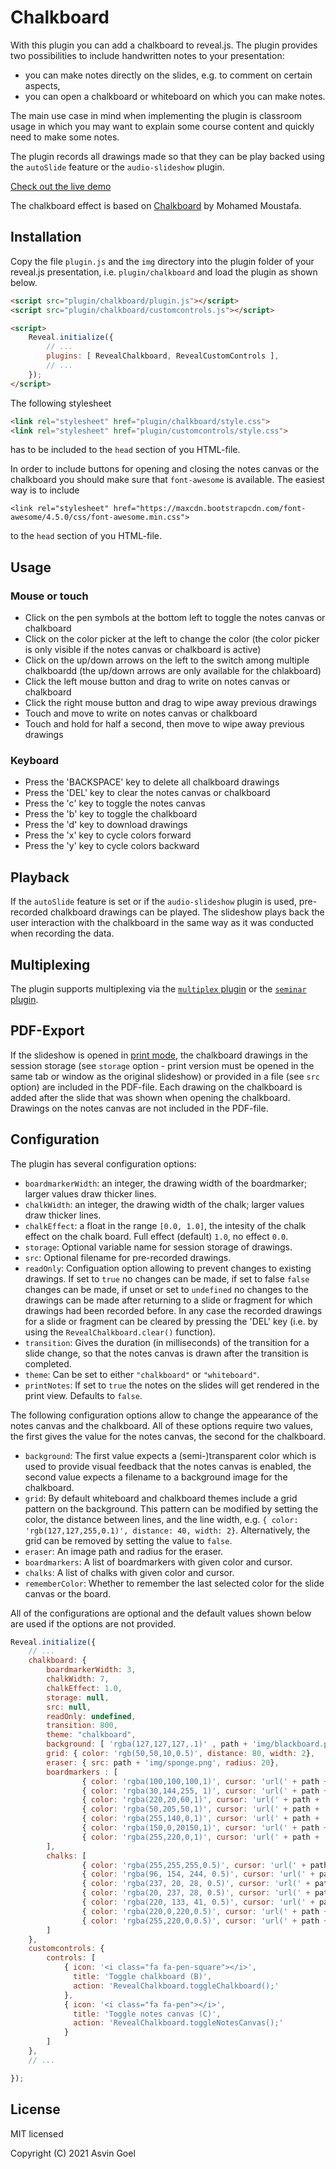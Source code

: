 # Chalkboard

With this plugin you can add a chalkboard to reveal.js. The plugin provides two possibilities to include handwritten notes to your presentation:

- you can make notes directly on the slides, e.g. to comment on certain aspects,
- you can open a chalkboard or whiteboard on which you can make notes.

The main use case in mind when implementing the plugin is classroom usage in which you may want to explain some course content and quickly need to make some notes.

The plugin records all drawings made so that they can be play backed using the `autoSlide` feature or the `audio-slideshow` plugin.

[Check out the live demo](https://rajgoel.github.io/reveal.js-demos/chalkboard-demo.html)

The chalkboard effect is based on [Chalkboard](https://github.com/mmoustafa/Chalkboard) by Mohamed Moustafa.

## Installation

Copy the file `plugin.js` and the  `img` directory into the plugin folder of your reveal.js presentation, i.e. `plugin/chalkboard` and load the plugin as shown below.

```html
<script src="plugin/chalkboard/plugin.js"></script>
<script src="plugin/chalkboard/customcontrols.js"></script>

<script>
    Reveal.initialize({
        // ...
        plugins: [ RevealChalkboard, RevealCustomControls ],
        // ...
    });
</script>
```

The following stylesheet
```html
<link rel="stylesheet" href="plugin/chalkboard/style.css">
<link rel="stylesheet" href="plugin/customcontrols/style.css">
```
has to be included to the `head` section of you HTML-file.


In order to include buttons for opening and closing the notes canvas or the chalkboard you should make sure that `font-awesome` is available. The easiest way is to include
```
<link rel="stylesheet" href="https://maxcdn.bootstrapcdn.com/font-awesome/4.5.0/css/font-awesome.min.css">
```
to the ```head``` section of you HTML-file.

## Usage

### Mouse or touch
- Click on the pen symbols at the bottom left to toggle the notes canvas or chalkboard
- Click on the color picker at the left to change the color (the color picker is only visible if the notes canvas or chalkboard is active)
- Click on the up/down arrows on the left to the switch among multiple chalkboardd (the up/down arrows are only available for the chlakboard)
- Click the left mouse button and drag to write on notes canvas or chalkboard
- Click the right mouse button and drag to wipe away previous drawings
- Touch and move to write on notes canvas or chalkboard
- Touch and hold for half a second, then move to wipe away previous drawings

### Keyboard
- Press the 'BACKSPACE' key to delete all chalkboard drawings
- Press the 'DEL' key to clear the notes canvas or chalkboard
- Press the 'c' key to toggle the notes canvas
- Press the 'b' key to toggle the chalkboard
- Press the 'd' key to download drawings
- Press the 'x' key to cycle colors forward
- Press the 'y' key to cycle colors backward

## Playback

If the `autoSlide` feature is set or if the `audio-slideshow` plugin is used, pre-recorded chalkboard drawings can be played. The slideshow plays back the user interaction with the chalkboard in the same way as it was conducted when recording the data.

## Multiplexing

The plugin supports multiplexing via the [`multiplex` plugin](https://github.com/reveal/multiplex) or the [`seminar` plugin](https://github.com/rajgoel/reveal.js-plugins/tree/master/seminar).

## PDF-Export

If the slideshow is opened in [print mode](https://revealjs.com/pdf-export/), the chalkboard drawings in the session storage (see `storage` option - print version must be opened in the same tab or window as the original slideshow) or provided in a file (see `src` option) are included in the PDF-file. Each drawing on the chalkboard is added after the slide that was shown when opening the chalkboard. Drawings on the notes canvas are not included in the PDF-file.


## Configuration

The plugin has several configuration options:

- ```boardmarkerWidth```: an integer, the drawing width of the boardmarker; larger values draw thicker lines.
- ```chalkWidth```: an integer, the drawing width of the chalk; larger values draw thicker lines.
- ```chalkEffect```: a float in the range ```[0.0, 1.0]```, the intesity of the chalk effect on the chalk board. Full effect (default) ```1.0```, no effect ```0.0```.
- ```storage```: Optional variable name for session storage of drawings.
- ```src```: Optional filename for pre-recorded drawings.
- ```readOnly```: Configuation option allowing to prevent changes to existing drawings. If set to ```true``` no changes can be made, if set to false ```false``` changes can be made, if unset or set to ```undefined``` no changes to the drawings can be made after returning to a slide or fragment for which drawings had been recorded before. In any case the recorded drawings for a slide or fragment can be cleared by pressing the 'DEL' key (i.e. by using the ```RevealChalkboard.clear()``` function).
- ```transition```: Gives the duration (in milliseconds) of the transition for a slide change, so that the notes canvas is drawn after the transition is completed.
- ```theme```: Can be set to either ```"chalkboard"``` or ```"whiteboard"```.
- ```printNotes```: If set to ```true``` the notes on the slides will get rendered in the print view. Defaults to ```false```.

The following configuration options allow to change the appearance of the notes canvas and the chalkboard. All of these options require two values, the first gives the value for the notes canvas, the second for the chalkboard.

- ```background```: The first value expects a (semi-)transparent color which is used to provide visual feedback that the notes canvas is enabled, the second value expects a filename to a background image for the chalkboard.
- ```grid```: By default whiteboard and chalkboard themes include a grid pattern on the background. This pattern can be modified by setting the color, the distance between lines, and the line width, e.g. ```{ color: 'rgb(127,127,255,0.1)', distance: 40, width: 2}```. Alternatively, the grid can be removed by setting the value to ```false```.
- ```eraser```: An image path and radius for the eraser.
- ```boardmarkers```: A list of boardmarkers with given color and cursor.
- ```chalks```: A list of chalks with given color and cursor.
- ```rememberColor```: Whether to remember the last selected color for the slide canvas or the board.

All of the configurations are optional and the default values shown below are used if the options are not provided.

```javascript
Reveal.initialize({
	// ...
    chalkboard: {
        boardmarkerWidth: 3,
        chalkWidth: 7,
        chalkEffect: 1.0,
        storage: null,
        src: null,
        readOnly: undefined,
        transition: 800,
        theme: "chalkboard",
        background: [ 'rgba(127,127,127,.1)' , path + 'img/blackboard.png' ],
        grid: { color: 'rgb(50,50,10,0.5)', distance: 80, width: 2},
        eraser: { src: path + 'img/sponge.png', radius: 20},
        boardmarkers : [
                { color: 'rgba(100,100,100,1)', cursor: 'url(' + path + 'img/boardmarker-black.png), auto'},
                { color: 'rgba(30,144,255, 1)', cursor: 'url(' + path + 'img/boardmarker-blue.png), auto'},
                { color: 'rgba(220,20,60,1)', cursor: 'url(' + path + 'img/boardmarker-red.png), auto'},
                { color: 'rgba(50,205,50,1)', cursor: 'url(' + path + 'img/boardmarker-green.png), auto'},
                { color: 'rgba(255,140,0,1)', cursor: 'url(' + path + 'img/boardmarker-orange.png), auto'},
                { color: 'rgba(150,0,20150,1)', cursor: 'url(' + path + 'img/boardmarker-purple.png), auto'},
                { color: 'rgba(255,220,0,1)', cursor: 'url(' + path + 'img/boardmarker-yellow.png), auto'}
        ],
        chalks: [
                { color: 'rgba(255,255,255,0.5)', cursor: 'url(' + path + 'img/chalk-white.png), auto'},
                { color: 'rgba(96, 154, 244, 0.5)', cursor: 'url(' + path + 'img/chalk-blue.png), auto'},
                { color: 'rgba(237, 20, 28, 0.5)', cursor: 'url(' + path + 'img/chalk-red.png), auto'},
                { color: 'rgba(20, 237, 28, 0.5)', cursor: 'url(' + path + 'img/chalk-green.png), auto'},
                { color: 'rgba(220, 133, 41, 0.5)', cursor: 'url(' + path + 'img/chalk-orange.png), auto'},
                { color: 'rgba(220,0,220,0.5)', cursor: 'url(' + path + 'img/chalk-purple.png), auto'},
                { color: 'rgba(255,220,0,0.5)', cursor: 'url(' + path + 'img/chalk-yellow.png), auto'}
        ]
    },
    customcontrols: {
  		controls: [
  			{ icon: '<i class="fa fa-pen-square"></i>',
  			  title: 'Toggle chalkboard (B)',
  			  action: 'RevealChalkboard.toggleChalkboard();'
  			},
  			{ icon: '<i class="fa fa-pen"></i>',
  			  title: 'Toggle notes canvas (C)',
  			  action: 'RevealChalkboard.toggleNotesCanvas();'
  			}
  		]
    },
    // ...

});
```


## License

MIT licensed

Copyright (C) 2021 Asvin Goel
